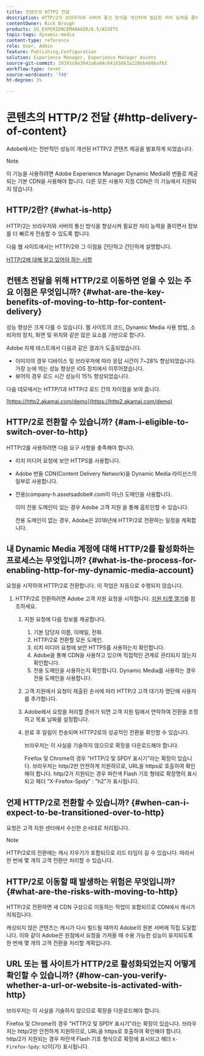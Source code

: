 ```yaml
---
title: 컨텐츠의 HTTP2 전달
description: HTTP/2가 브라우저와 서버의 통신 방식을 개선하여 필요한 처리 능력을 줄이면서 정보를 더 빠르게 전송하는 방법에 대해 알아봅니다.
contentOwner: Rick Brough
products: SG_EXPERIENCEMANAGER/6.5/ASSETS
topic-tags: dynamic-media
content-type: reference
role: User, Admin
feature: Publishing,Configuration
solution: Experience Manager, Experience Manager Assets
source-git-commit: 29391c8e3042a8a04c64165663a228bb4886afb5
workflow-type: tm+mt
source-wordcount: '749'
ht-degree: 3%

---
```


# 콘텐츠의 HTTP/2 전달 {#http-delivery-of-content}

Adobe에서는 전반적인 성능이 개선된 HTTP/2 콘텐츠 제공을 발표하게 되었습니다.

>[!NOTE]
>
>이 기능을 사용하려면 Adobe Experience Manager Dynamic Media와 번들로 제공되는 기본 CDN을 사용해야 합니다. 다른 모든 사용자 지정 CDN은 이 기능에서 지원되지 않습니다.

## HTTP/2란? {#what-is-http}

HTTP/2는 브라우저와 서버의 통신 방식을 향상시켜 필요한 처리 능력을 줄이면서 정보를 더 빠르게 전송할 수 있도록 합니다.

다음 웹 사이트에서는 HTTP/2와 그 이점을 간단하고 간단하게 설명합니다.

[HTTP/2에 대해 알고 있어야 하는 사항](https://www.engadget.com/2015-02-24-what-you-need-to-know-about-http-2.html)

## 컨텐츠 전달을 위해 HTTP/2로 이동하면 얻을 수 있는 주요 이점은 무엇입니까? {#what-are-the-key-benefits-of-moving-to-http-for-content-delivery}

성능 향상은 크게 다를 수 있습니다. 웹 사이트의 코드, Dynamic Media 사용 방법, 소비자의 장치, 화면 및 위치와 같은 많은 요소를 기반으로 합니다.

Adobe 자체 테스트에서 다음과 같은 결과가 도출되었습니다.

* 이미지의 경우 디바이스 및 브라우저에 따라 응답 시간이 7~28% 향상되었습니다. 가장 눈에 띄는 성능 향상은 iOS 장치에서 이루어졌습니다.
* 뷰어의 경우 로드 시간 성능이 15% 향상되었습니다.

다음 데모에서는 HTTP/1과 HTTP/2 로드 간의 차이점을 보여 줍니다.

[https://http2.akamai.com/demo](https://http2.akamai.com/demo)

## HTTP/2로 전환할 수 있습니까? {#am-i-eligible-to-switch-over-to-http}

HTTP/2를 사용하려면 다음 요구 사항을 충족해야 합니다.

* 리치 미디어 요청에 보안 HTTPS를 사용합니다.
* Adobe 번들 CDN(Content Delivery Network)을 Dynamic Media 라이선스의 일부로 사용합니다.
* 전용(company-h.assetsadobe#.com이 아닌) 도메인을 사용합니다.

  이미 전용 도메인이 있는 경우 Adobe 고객 지원 을 통해 옵트인할 수 있습니다.

  전용 도메인이 없는 경우, Adobe은 2018년에 HTTP/2로 전환하는 일정을 계획합니다.

## 내 Dynamic Media 계정에 대해 HTTP/2를 활성화하는 프로세스는 무엇입니까? {#what-is-the-process-for-enabling-http-for-my-dynamic-media-account}

요청을 시작하여 HTTP/2로 전환합니다. 이 작업은 자동으로 수행되지 않습니다.

1. HTTP/2로 전환하려면 Adobe 고객 지원 요청을 시작합니다. [지원 티켓 열기](https://experienceleague.adobe.com/?support-solution=General&amp;lang=en&amp;support-tab=home#support)를 참조하세요.

   1. 지원 요청에 다음 정보를 제공합니다.

      1. 기본 담당자 이름, 이메일, 전화.
      1. HTTP/2로 전환할 모든 도메인.
      1. 리치 미디어 요청에 보안 HTTPS를 사용하는지 확인합니다.
      1. Adobe을 통해 CDN을 사용하고 있으며 직접적인 관계로 관리되지 않는지 확인합니다.
      1. 전용 도메인을 사용하는지 확인합니다. Dynamic Media를 사용하는 경우 전용 도메인을 사용합니다.

   1. 고객 지원에서 요청이 제출된 순서에 따라 HTTP/2 고객 대기자 명단에 사용자를 추가합니다.
   1. Adobe에서 요청을 처리할 준비가 되면 고객 지원 팀에서 연락하여 전환을 조정하고 목표 날짜를 설정합니다.
   1. 완료 후 알림이 전송되며 HTTP2로의 성공적인 전환을 확인할 수 있습니다.

      브라우저는 이 사실을 기술하지 않으므로 확장을 다운로드해야 합니다.

      Firefox 및 Chrome의 경우 &quot;HTTP/2 및 SPDY 표시기&quot;라는 확장이 있습니다. 브라우저는 http/2만 안전하게 지원하므로, URL을 https로 호출하여 확인해야 합니다. http/2가 지원되는 경우 파란색 Flash 기호 형태로 확장명이 표시되고 헤더 &quot;X-Firefox-Spdy&quot; : &quot;h2&quot;가 표시됩니다.

## 언제 HTTP/2로 전환할 수 있습니까? {#when-can-i-expect-to-be-transitioned-over-to-http}

요청은 고객 지원 센터에서 수신한 순서대로 처리됩니다.

>[!NOTE]
>
>HTTP/2로의 전환에는 캐시 지우기가 포함되므로 리드 타임이 길 수 있습니다. 따라서 한 번에 몇 개의 고객 전환만 처리할 수 있습니다.

## HTTP/2로 이동할 때 발생하는 위험은 무엇입니까? {#what-are-the-risks-with-moving-to-http}

HTTP/2로 전환하면 새 CDN 구성으로 이동하는 작업이 포함되므로 CDN에서 캐시가 지워집니다.

캐싱되지 않은 콘텐츠는 캐시가 다시 빌드될 때까지 Adobe의 원본 서버에 직접 도달합니다. 이와 같이 Adobe은 원점에서 요청을 가져올 때 수용 가능한 성능이 유지되도록 한 번에 몇 개의 고객 전환을 처리할 계획입니다.

## URL 또는 웹 사이트가 HTTP/2로 활성화되었는지 어떻게 확인할 수 있습니까? {#how-can-you-verify-whether-a-url-or-website-is-activated-with-http}

브라우저는 이 사실을 기술하지 않으므로 확장을 다운로드해야 합니다.

Firefox 및 Chrome의 경우 &quot;HTTP/2 및 SPDY 표시기&quot;라는 확장이 있습니다. 브라우저는 http/2만 안전하게 지원하므로, URL을 https로 호출하여 확인해야 합니다. http/2가 지원되는 경우 파란색 Flash 기호 형식으로 확장에 표시되고 헤더 `X-Firefox-Spdy`: `h2`이(가) 표시됩니다.
